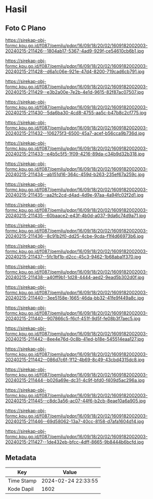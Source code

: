 # Hasil

## Foto C Plano

https://sirekap-obj-formc.kpu.go.id/f087/pemilu/pdpr/16/09/18/20/02/1609182002003-20240215-211426--1804ab17-5367-4ad9-929f-ce54610cb6b1.jpg

https://sirekap-obj-formc.kpu.go.id/f087/pemilu/pdpr/16/09/18/20/02/1609182002003-20240215-211428--d6a1c06e-921e-47d4-8200-719cad6cb791.jpg

https://sirekap-obj-formc.kpu.go.id/f087/pemilu/pdpr/16/09/18/20/02/1609182002003-20240215-211429--e3b2a00e-7e2b-4e1d-9615-82f87ac07507.jpg

https://sirekap-obj-formc.kpu.go.id/f087/pemilu/pdpr/16/09/18/20/02/1609182002003-20240215-211430--5da6ba30-4cd8-4755-aa5c-b47b8c2cf775.jpg

https://sirekap-obj-formc.kpu.go.id/f087/pemilu/pdpr/16/09/18/20/02/1609182002003-20240215-211432--106275f3-6500-45a7-acef-b56cca9b736d.jpg

https://sirekap-obj-formc.kpu.go.id/f087/pemilu/pdpr/16/09/18/20/02/1609182002003-20240215-211433--e4b5c5f5-1f09-4216-89da-c34b9d32b318.jpg

https://sirekap-obj-formc.kpu.go.id/f087/pemilu/pdpr/16/09/18/20/02/1609182002003-20240215-211434--ab151d16-364c-459d-b263-235ef67a259c.jpg

https://sirekap-obj-formc.kpu.go.id/f087/pemilu/pdpr/16/09/18/20/02/1609182002003-20240215-211435--aa2fc2cd-d4ad-4d9e-97aa-4a94fc02f2d1.jpg

https://sirekap-obj-formc.kpu.go.id/f087/pemilu/pdpr/16/09/18/20/02/1609182002003-20240215-211435--60baace2-e43f-4b0d-a037-9da6c74d9a71.jpg

https://sirekap-obj-formc.kpu.go.id/f087/pemilu/pdpr/16/09/18/20/02/1609182002003-20240215-211436--8c91b2f0-dd25-4cbe-9cda-f1f4d66973b6.jpg

https://sirekap-obj-formc.kpu.go.id/f087/pemilu/pdpr/16/09/18/20/02/1609182002003-20240215-211437--5fc1bf1b-d2cc-45c3-9462-1b68aba1f370.jpg

https://sirekap-obj-formc.kpu.go.id/f087/pemilu/pdpr/16/09/18/20/02/1609182002003-20240215-211438--a40ff9b1-1d28-4444-aed2-9ead5b302d0f.jpg

https://sirekap-obj-formc.kpu.go.id/f087/pemilu/pdpr/16/09/18/20/02/1609182002003-20240215-211440--3ee5158e-1665-46da-bb32-41fe9f449a8c.jpg

https://sirekap-obj-formc.kpu.go.id/f087/pemilu/pdpr/16/09/18/20/02/1609182002003-20240215-211440--907866c5-f6cf-451f-9d5f-fe08b3f7aec5.jpg

https://sirekap-obj-formc.kpu.go.id/f087/pemilu/pdpr/16/09/18/20/02/1609182002003-20240215-211442--8ee4e76d-0c8b-41ed-b18e-545514eaa127.jpg

https://sirekap-obj-formc.kpu.go.id/f087/pemilu/pdpr/16/09/18/20/02/1609182002003-20240215-211442--086d7c6f-1f12-4b69-8c49-43cbd4315dc8.jpg

https://sirekap-obj-formc.kpu.go.id/f087/pemilu/pdpr/16/09/18/20/02/1609182002003-20240215-211444--b026a69e-dc31-4c9f-bfd0-f409d5ac296a.jpg

https://sirekap-obj-formc.kpu.go.id/f087/pemilu/pdpr/16/09/18/20/02/1609182002003-20240215-211445--c8dc3a56-ac07-44f6-b2cb-8eae10a6a905.jpg

https://sirekap-obj-formc.kpu.go.id/f087/pemilu/pdpr/16/09/18/20/02/1609182002003-20240215-211446--69d58062-13a7-40cc-8158-d7afa1604d14.jpg

https://sirekap-obj-formc.kpu.go.id/f087/pemilu/pdpr/16/09/18/20/02/1609182002003-20240215-211427--1de432eb-bfcc-4dff-8665-9b8444b6bcfd.jpg


## Metadata

| Key        | Value               |
| ---------- | ------------------- |
| Time Stamp | 2024-02-24 22:33:55 |
| Kode Dapil | 1602                |



